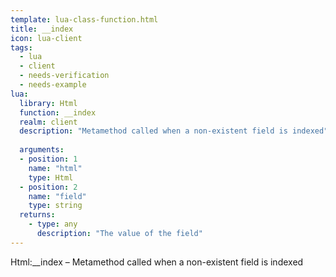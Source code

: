```yaml
---
template: lua-class-function.html
title: __index
icon: lua-client
tags:
  - lua
  - client
  - needs-verification
  - needs-example
lua:
  library: Html
  function: __index
  realm: client
  description: "Metamethod called when a non-existent field is indexed"
  
  arguments:
  - position: 1
    name: "html"
    type: Html
  - position: 2
    name: "field"
    type: string
  returns:
    - type: any
      description: "The value of the field"
---
```


<div class="lua__search__keywords">
Html:__index &#x2013; Metamethod called when a non-existent field is indexed
</div>
